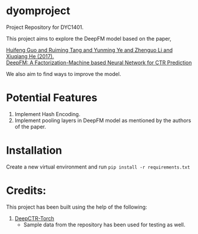 # dyomproject

Project Repository for DYC1401.

This project aims to explore the DeepFM model based on the paper,

[Huifeng Guo and Ruiming Tang and Yunming Ye and Zhenguo Li and Xiuqiang He (2017).<br> DeepFM: A Factorization-Machine based Neural Network for CTR Prediction](https://arxiv.org/abs/1703.04247v1)

We also aim to find ways to improve the model.

# Potential Features
1. Implement Hash Encoding.
2. Implement pooling layers in DeepFM model as mentioned by the authors of the paper.

# Installation
Create a new virtual environment and run `pip install -r requirements.txt`

# Credits:
This project has been built using the help of the following:
1. [DeepCTR-Torch](https://github.com/shenweichen/DeepCTR-Torch)
    * Sample data from the repository has been used for testing as well.
